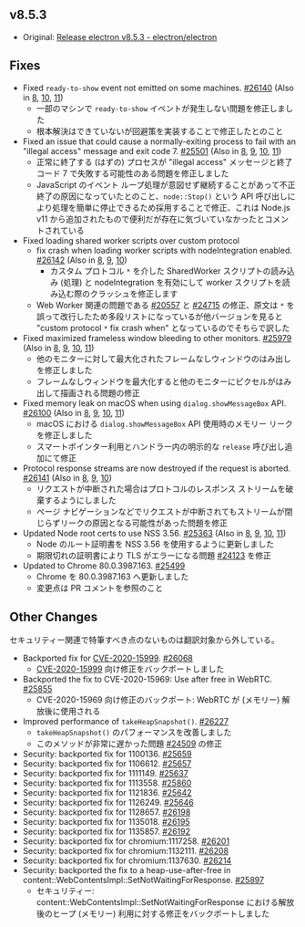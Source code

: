 ## v8.5.3

- Original: [Release electron v8.5.3 - electron/electron](https://github.com/electron/electron/releases/tag/v8.5.3)

## Fixes

- Fixed `ready-to-show` event not emitted on some machines. [#26140](https://github.com/electron/electron/pull/26140) (Also in [8](https://github.com/electron/electron/pull/26140), [10](https://github.com/electron/electron/pull/25476), [11](https://github.com/electron/electron/pull/25471))
  - 一部のマシンで `ready-to-show` イベントが発生しない問題を修正しました
  - 根本解決はできていないが回避策を実装することで修正したとのこと
- Fixed an issue that could cause a normally-exiting process to fail with an "illegal access" message and exit code 7. [#25501](https://github.com/electron/electron/pull/25501) (Also in [8](https://github.com/electron/electron/pull/25501), [9](https://github.com/electron/electron/pull/25502), [10](https://github.com/electron/electron/pull/25458), [11](https://github.com/electron/electron/pull/25459))
  - 正常に終了する (はずの) プロセスが "illegal access" メッセージと終了コード 7 で失敗する可能性のある問題を修正しました
  - JavaScript のイベント ループ処理が意図せず継続することがあって不正終了の原因になっていたとのこと、`node::Stop()` という API 呼び出しにより処理を簡単に停止できるため採用することで修正、これは Node.js v11 から追加されたもので便利だが存在に気づいていなかったとコメントされている
- Fixed loading shared worker scripts over custom protocol
  - fix crash when loading worker scripts with nodeIntegration enabled. [#26142](https://github.com/electron/electron/pull/26142) (Also in [8](https://github.com/electron/electron/pull/26142), [9](https://github.com/electron/electron/pull/24750), [10](https://github.com/electron/electron/pull/24749))
    - カスタム プロトコル `*` を介した SharedWorker スクリプトの読み込み (処理) と nodeIntegration を有効にして worker スクリプトを読み込む際のクラッシュを修正します
  - Web Worker 関連の問題である [#20557](https://github.com/electron/electron/issues/20557) と [#24715](https://github.com/electron/electron/issues/24715) の修正、原文は `*` を誤って改行したため多段リストになっているが他バージョンを見ると "custom protocol `*` fix crash when" となっているのでそちらで訳した
- Fixed maximized frameless window bleeding to other monitors. [#25979](https://github.com/electron/electron/pull/25979) (Also in [8](https://github.com/electron/electron/pull/25979), [9](https://github.com/electron/electron/pull/25980), [10](https://github.com/electron/electron/pull/25977), [11](https://github.com/electron/electron/pull/25978))
  - 他のモニターに対して最大化されたフレームなしウィンドウのはみ出しを修正しました
  - フレームなしウィンドウを最大化すると他のモニターにピクセルがはみ出して描画される問題の修正
- Fixed memory leak on macOS when using `dialog.showMessageBox` API. [#26100](https://github.com/electron/electron/pull/26100) (Also in [8](https://github.com/electron/electron/pull/26100), [9](https://github.com/electron/electron/pull/26098), [10](https://github.com/electron/electron/pull/26097), [11](https://github.com/electron/electron/pull/26099))
  - macOS における `dialog.showMessageBox` API 使用時のメモリー リークを修正しました
  - スマートポインター利用とハンドラー内の明示的な `release` 呼び出し追加にて修正
- Protocol response streams are now destroyed if the request is aborted. [#26141](https://github.com/electron/electron/pull/26141) (Also in [8](https://github.com/electron/electron/pull/26141), [9](https://github.com/electron/electron/pull/24657), [10](https://github.com/electron/electron/pull/24656))
  - リクエストが中断された場合はプロトコルのレスポンス ストリームを破棄するようにしました
  - ページ ナビゲーションなどでリクエストが中断されてもストリームが閉じらずリークの原因となる可能性があった問題を修正
- Updated Node root certs to use NSS 3.56. [#25363](https://github.com/electron/electron/pull/25363) (Also in [8](https://github.com/electron/electron/pull/25363), [9](https://github.com/electron/electron/pull/25364), [10](https://github.com/electron/electron/pull/25361), [11](https://github.com/electron/electron/pull/25362))
  - Node のルート証明書を NSS 3.56 を使用するように更新しました
  - 期限切れの証明書により TLS がエラーになる問題 [#24123](https://github.com/electron/electron/issues/24123) を修正
- Updated to Chrome 80.0.3987.163. [#25499](https://github.com/electron/electron/pull/25499)
  - Chrome を 80.0.3987.163 へ更新しました
  - 変更点は PR コメントを参照のこと

## Other Changes

セキュリティー関連で特筆すべき点のないものは翻訳対象から外している。

- Backported fix for [CVE-2020-15999](https://github.com/advisories/GHSA-pv36-h7jh-qm62). [#26068](https://github.com/electron/electron/pull/26068)
  - [CVE-2020-15999](https://github.com/advisories/GHSA-pv36-h7jh-qm62) 向け修正をバックポートしました
- Backported the fix to CVE-2020-15969: Use after free in WebRTC. [#25855](https://github.com/electron/electron/pull/25855)
  - CVE-2020-15969 向け修正のバックポート: WebRTC が (メモリー) 解放後に使用される
- Improved performance of `takeHeapSnapshot()`. [#26227](https://github.com/electron/electron/pull/26227)
  - `takeHeapSnapshot()` のパフォーマンスを改善しました
  - このメソッドが非常に遅かった問題 [#24509](https://github.com/electron/electron/issues/24509) の修正
- Security: backported fix for 1100136. [#25659](https://github.com/electron/electron/pull/25659)
- Security: backported fix for 1106612. [#25657](https://github.com/electron/electron/pull/25657)
- Security: backported fix for 1111149. [#25637](https://github.com/electron/electron/pull/25637)
- Security: backported fix for 1113558. [#25860](https://github.com/electron/electron/pull/25860)
- Security: backported fix for 1121836. [#25642](https://github.com/electron/electron/pull/25642)
- Security: backported fix for 1126249. [#25646](https://github.com/electron/electron/pull/25646)
- Security: backported fix for 1128657. [#26198](https://github.com/electron/electron/pull/26198)
- Security: backported fix for 1135018. [#26195](https://github.com/electron/electron/pull/26195)
- Security: backported fix for 1135857. [#26192](https://github.com/electron/electron/pull/26192)
- Security: backported fix for chromium:1117258. [#26201](https://github.com/electron/electron/pull/26201)
- Security: backported fix for chromium:1132111. [#26208](https://github.com/electron/electron/pull/26208)
- Security: backported fix for chromium:1137630. [#26214](https://github.com/electron/electron/pull/26214)
- Security: backported the fix to a heap-use-after-free in content::WebContentsImpl::SetNotWaitingForResponse. [#25897](https://github.com/electron/electron/pull/25897)
  - セキュリティー: content::WebContentsImpl::SetNotWaitingForResponse における解放後のヒープ (メモリー) 利用に対する修正をバックポートしました
